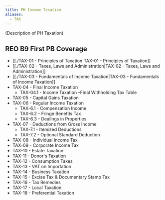 ```yaml
---
title: PH Income Taxation
aliases:
  - TAX
---
```


(Description of PH Taxation)

## REO B9 First PB Coverage

- [[./TAX-01 - Principles of Taxation|TAX-01 - Principles of Taxation]]
- [[./TAX-02 - Taxes, Laws and Administration|TAX-02 - Taxes, Laws and Administration]]
- [[./TAX-03 - Fundamentals of Income Taxation|TAX-03 - Fundamentals of Income Taxation]]
- TAX-04 - Final Income Taxation
	- TAX-04.1 - Income Taxation –Final Withholding Tax Table
- TAX-05 - Capital Gains Taxation
- TAX-06 - Regular Income Taxation
	- TAX-6.1 - Compensation Income
	- TAX-6.2 - Fringe Benefits Tax
	- TAX-6.3 - Dealings in Properties
- TAX-07 - Deductions from Gross Income
	- TAX-7.1 - Itemized Deductions
	- TAX-7.2 - Optional Standard Deduction
- TAX-08 - Individual Income Tax
- TAX-09 - Corporate Income Tax
- TAX-10 - Estate Taxation
- TAX-11 - Donor's Taxation
- TAX-12 - Consumption Taxes
- TAX-13 - VAT on Importation
- TAX-14 - Business Taxation
- TAX-15 - Excise Tax & Documentary Stamp Tax
- TAX-16 - Tax Remedies
- TAX-17 - Local Taxation
- TAX-18 - Preferential Taxation

